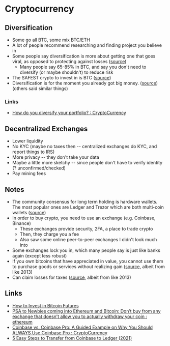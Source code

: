 # Cryptocurrency

## Diversification

- Some go all BTC, some mix BTC/ETH
- A lot of people recommend researching and finding project you believe in
- Some people say diversification is more about getting one that goes viral, as opposed to protecting against losses ([source](https://www.reddit.com/r/CryptoCurrency/comments/98kxxb/i_keep_hearing_diversify_your_portfolio_but_can/#:~:text=diversification%20isn't%20to%20protect%20you%20from%20losses.%20it's%20there%20to%20allow%20you%20to%20catch%20the%20moons.))
  - Many people say 65-85% in BTC, and say you don't need to diversify (or maybe shouldn't) to reduce risk
- The SAFEST crypto to invest in is BTC ([source](https://www.reddit.com/r/CryptoCurrency/comments/cmift1/how_do_you_diversify_your_portfolio/#:~:text=The%20SAFEST%20crypto%20to%20invest%20in%20is%20BTC))
- Diversification is for the moment you already got big money. ([source](https://www.reddit.com/r/CryptoCurrency/comments/cmift1/how_do_you_diversify_your_portfolio/#:~:text=Diversification%20is%20for%20the%20moment%20you%20already%20got%20big%20money.)) (others said similar things)

### Links

- [How do you diversify your portfolio? : CryptoCurrency](https://www.reddit.com/r/CryptoCurrency/comments/cmift1/how_do_you_diversify_your_portfolio/)

## Decentralized Exchanges

- Lower liquidity
- No KYC (maybe no taxes then -- centralized exchanges do KYC, and report things to IRS)
- More privacy -- they don't take your data
- Maybe a little more sketchy -- since people don't have to verify identity (? unconfirmed/checked)
- Pay mining fees

## Notes

- The community consensus for long term holding is hardware wallets. The most popular ones are Ledger and Trezor which are both multi-coin wallets ([source](https://www.reddit.com/r/ethereum/comments/l4298i/psa_to_newbies_coming_into_ethereum_and_bitcoin/#:~:text=The%20community%20consensus%20for%20long%20term%20holding%20is%20hardware%20wallets.%20The%20most%20popular%20ones%20are%20Ledger%20and%20Trezor%20which%20are%20both%20multi-coin%20wallets))
- In order to buy crypto, you need to use an exchange (e.g. Coinbase, Binance)
  - These exchanges provide security, 2FA, a place to trade crypto
  - Then, they charge you a fee
  - Also saw some online peer-to-peer exchanges I didn't look much into
- Some exchanges lock you in, which many people say is just like banks again (except less robust)
- If you own bitcoins that have appreciated in value, you cannot use them to purchase goods or services without realizing gain ([source](https://www.reddit.com/r/Bitcoin/comments/1uccfz/i_am_a_tax_attorney_here_are_my_answers_to_the/#:~:text=If%20you%20own%20bitcoins%20that%20have%20appreciated%20in%20value%2C%20you%20cannot%20use%20them%20to%20purchase%20goods%20or%20services%20without%20realizing%20gain), albeit from like 2013)
- Can claim losses for taxes ([source](<https://www.reddit.com/r/Bitcoin/comments/1uccfz/i_am_a_tax_attorney_here_are_my_answers_to_the/#:~:text=%2320%3A%20What%20happens%20if%20end%20up%20with%20an%20overall%20loss%20(instead%20of%20a%20gain)%20from%20my%20bitcoins%3F%20First%2C%20remember%20that%20gains%20and%20losses%20are%20combined%20at%20the%20end%20of%20the%20year%20to%20reach%20the%20amount%20of%20your%20%E2%80%9Cnet%20gain.%E2%80%9D%20If%20you%20had%20more%20losses%20than%20gains%2C%20however%2C%20then%20you%20will%20end%20up%20with%20a%20%22net%20loss.%22%20Given%20the%20two%20large%20market%20crashes%20bitcoin%20suffered%20in%202013%2C%20it's%20possible%20that%20some%20of%20you%20will%20find%20yourself%20in%20this%20position.%20Net%20losses%20are%20deductible%20on%20your%20tax%20return%2C%20but%20there%20are%20some%20important%20limitations%20depending%20on%20whether%20they%20are%20characterized%20as%20%22capital%22%20or%20%22ordinary%22%20(character%20is%20discussed%20above).>), albeit from like 2013)

## Links

- [How to Invest in Bitcoin Futures](https://www.investopedia.com/articles/investing/012215/how-invest-bitcoin-exchange-futures.asp)
- [PSA to Newbies coming into Ethereum and Bitcoin: Don’t buy from any exchange that doesn’t allow you to actually withdraw your coin : ethereum](https://www.reddit.com/r/ethereum/comments/l4298i/psa_to_newbies_coming_into_ethereum_and_bitcoin/)
- [Coinbase vs. Coinbase Pro: A Guided Example on Why You Should ALWAYS Use Coinbase Pro : CryptoCurrency](https://www.reddit.com/r/CryptoCurrency/comments/m5wqeu/coinbase_vs_coinbase_pro_a_guided_example_on_why/)
- [5 Easy Steps to Transfer from Coinbase to Ledger (2021)](https://privacypros.io/ledger/transfer-from-coinbase/)

